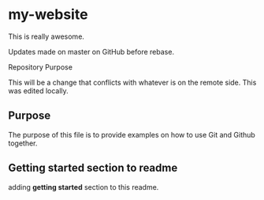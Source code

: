 # my-website

This is really awesome.

Updates made on master on GitHub before rebase.

 Repository Purpose

This will be a change that conflicts 
with whatever is on the remote side.
This was edited locally.

## Purpose

The purpose of this file is to provide examples
on how to use Git and Github together.

## Getting started section to readme

adding __getting started__ section to this readme.

